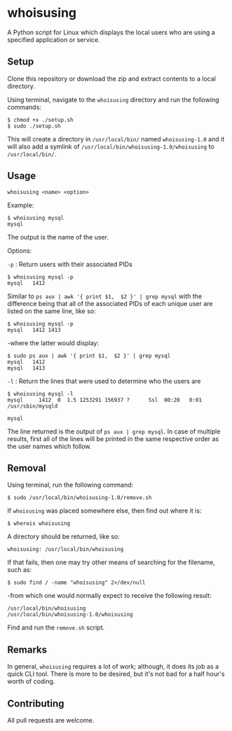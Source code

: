 # whoisusing
A Python script for Linux which displays the local users who are using a specified application or service.

## Setup
Clone this repository or download the zip and extract contents to a local directory.

Using terminal, navigate to the `whoisusing` directory and run the following commands:

```
$ chmod +x ./setup.sh
$ sudo ./setup.sh
```
This will create a directory in `/usr/local/bin/` named `whoisusing-1.0` and it will also add a symlink of `/usr/local/bin/whoisusing-1.0/whoisusing` to `/usr/local/bin/`.

## Usage

`whoisusing <name> <option>` 

Example:
```
$ whoisusing mysql
mysql
```
The output is the name of the user.

Options:

`-p` : Return users with their associated PIDs

```
$ whoisusing mysql -p
mysql   1412
```
Similar to `ps aux | awk '{ print $1,  $2 }' | grep mysql` with the difference being that all of the associated PIDs of each unique user are listed on the same line, like so:

```
$ whoisusing mysql -p
mysql   1412 1413
```

-where the latter would display:

```
$ sudo ps aux | awk '{ print $1,  $2 }' | grep mysql
mysql   1412
mysql   1413
```

`-l` : Return the lines that were used to determine who the users are

```
$ whoisusing mysql -l
mysql     1412  0  1.5 1253291 156937 ?      Ssl  00:20   0:01 /usr/sbin/mysqld

mysql
```
The line returned is the output of `ps aux | grep mysql`. In case of multiple results, first all of the lines will be printed in the same respective order as the user names which follow.

## Removal

Using terminal, run the following command:

```
$ sudo /usr/local/bin/whoisusing-1.0/remove.sh
```

If `whoisusing` was placed somewhere else, then find out where it is:

```
$ whereis whoisusing
```

A directory should be returned, like so:

```
whoisusing: /usr/local/bin/whoisusing
```

If that fails, then one may try other means of searching for the filename, such as:

```
$ sudo find / -name "whoisusing" 2>/dev/null
```

-from which one would normally expect to receive the following result:

```
/usr/local/bin/whoisusing
/usr/local/bin/whoisusing-1.0/whoisusing
```

Find and run the `remove.sh` script.

## Remarks

In general, `whoisusing` requires a lot of work; although, it does its job as a quick CLI tool. There is more to be desired, but it's not bad for a half hour's worth of coding.

## Contributing

All pull requests are welcome. 


